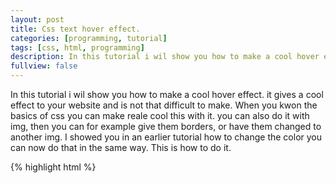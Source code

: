 ```yaml
---
layout: post
title: Css text hover effect.
categories: [programming, tutorial]
tags: [css, html, programming]
description: In this tutorial i wil show you how to make a cool hover effect.
fullview: false
---
```


In this tutorial i wil show you how to make a cool hover effect. it gives a cool effect to your website and is not that difficult to make.
When you kwon the basics of css you can make reale cool this with it.
you can also do it with img, then you can for example give them borders, or have them changed to another img.
I showed you in an earlier tutorial how to change the color you can now do that in the same way.
This is how to do it. 

{% highlight html %}
<html>
  <head>
    <style>
      p.tutorial {
      color: green;
      }
      
      p.tutorial:hover {
      color: blue;
      }
      </style>
    </head>
  <body> 
  <p class="tutorial">HOVER ME!!!</p>
  </body>
  </html>    
{% endhighlight %}

And this is the end result.
<html>
  <head>
    <style>
      p.tutorial {
      color: green;
      }
      
      p.tutorial:hover {
      color: blue;
      }
      </style>
    </head>
  <body> 
  <p class="tutorial">HOVER ME!!!</p>
  </body>
  </html>
  
I hope you did it and learned something from it.
